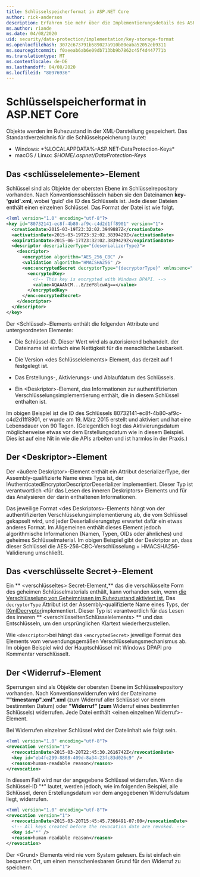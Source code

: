```yaml
---
title: Schlüsselspeicherformat in ASP.NET Core
author: rick-anderson
description: Erfahren Sie mehr über die Implementierungsdetails des ASP.NET Core Data Protection-Schlüsselspeicherformat.
ms.author: riande
ms.date: 04/08/2020
uid: security/data-protection/implementation/key-storage-format
ms.openlocfilehash: 3072c673791b589027a910b80eaba52052eb9311
ms.sourcegitcommit: f0aeeab6ab6e09db713bb9b7862c45f4d447771b
ms.translationtype: MT
ms.contentlocale: de-DE
ms.lasthandoff: 04/08/2020
ms.locfileid: "80976936"
---
```

# <a name="key-storage-format-in-aspnet-core"></a>Schlüsselspeicherformat in ASP.NET Core

<a name="data-protection-implementation-key-storage-format"></a>

Objekte werden im Ruhezustand in der XML-Darstellung gespeichert. Das Standardverzeichnis für die Schlüsselspeicherung lautet:

* Windows: *%LOCALAPPDATA%-ASP.NET-DataProtection-Keys\*
* macOS / Linux: *$HOME/.aspnet/DataProtection-Keys*

## <a name="the-key-element"></a>Das \<schlüsselelemente>-Element

Schlüssel sind als Objekte der obersten Ebene im Schlüsselrepository vorhanden. Nach Konventionsschlüsseln haben sie den Dateinamen **key-'guid'.xml**, wobei 'guid' die ID des Schlüssels ist. Jede dieser Dateien enthält einen einzelnen Schlüssel. Das Format der Datei ist wie folgt.

```xml
<?xml version="1.0" encoding="utf-8"?>
<key id="80732141-ec8f-4b80-af9c-c4d2d1ff8901" version="1">
  <creationDate>2015-03-19T23:32:02.3949887Z</creationDate>
  <activationDate>2015-03-19T23:32:02.3839429Z</activationDate>
  <expirationDate>2015-06-17T23:32:02.3839429Z</expirationDate>
  <descriptor deserializerType="{deserializerType}">
    <descriptor>
      <encryption algorithm="AES_256_CBC" />
      <validation algorithm="HMACSHA256" />
      <enc:encryptedSecret decryptorType="{decryptorType}" xmlns:enc="...">
        <encryptedKey>
          <!-- This key is encrypted with Windows DPAPI. -->
          <value>AQAAANCM...8/zeP8lcwAg==</value>
        </encryptedKey>
      </enc:encryptedSecret>
    </descriptor>
  </descriptor>
</key>
```

Der \<Schlüssel>-Elements enthält die folgenden Attribute und untergeordneten Elemente:

* Die Schlüssel-ID. Dieser Wert wird als autorisierend behandelt. der Dateiname ist einfach eine Nettigkeit für die menschliche Lesbarkeit.

* Die Version \<des Schlüsselelements> Element, das derzeit auf 1 festgelegt ist.

* Das Erstellungs-, Aktivierungs- und Ablaufdatum des Schlüssels.

* Ein \<Deskriptor>-Element, das Informationen zur authentifizierten Verschlüsselungsimplementierung enthält, die in diesem Schlüssel enthalten ist.

Im obigen Beispiel ist die ID des Schlüssels 80732141-ec8f-4b80-af9c-c4d2d1ff8901, er wurde am 19. März 2015 erstellt und aktiviert und hat eine Lebensdauer von 90 Tagen. (Gelegentlich liegt das Aktivierungsdatum möglicherweise etwas vor dem Erstellungsdatum wie in diesem Beispiel. Dies ist auf eine Nit in wie die APIs arbeiten und ist harmlos in der Praxis.)

## <a name="the-descriptor-element"></a>Der \<Deskriptor>-Element

Der \<äußere Deskriptor>-Element enthält ein Attribut deserializerType, der Assembly-qualifizierte Name eines Typs ist, der IAuthenticatedEncryptorDescriptorDeserializer implementiert. Dieser Typ ist verantwortlich \<für das Lesen des inneren Deskriptors> Elements und für das Analysieren der darin enthaltenen Informationen.

Das jeweilige Format \<des Deskriptors>-Elements hängt von der authentifizierten Verschlüsselungsimplementierung ab, die vom Schlüssel gekapselt wird, und jeder Deserialisierungstyp erwartet dafür ein etwas anderes Format. Im Allgemeinen enthält dieses Element jedoch algorithmische Informationen (Namen, Typen, OIDs oder ähnliches) und geheimes Schlüsselmaterial. Im obigen Beispiel gibt der Deskriptor an, dass dieser Schlüssel die AES-256-CBC-Verschlüsselung + HMACSHA256-Validierung umschließt.

## <a name="the-encryptedsecret-element"></a>Das \<verschlüsselte Secret->-Element

Ein ** &lt;verschlüsseltes&gt; Secret-Element,** das die verschlüsselte Form des geheimen Schlüsselmaterials enthält, kann vorhanden sein, wenn [die Verschlüsselung von Geheimnissen im Ruhezustand aktiviert ist.](xref:security/data-protection/implementation/key-encryption-at-rest) Das `decryptorType` Attribut ist der Assembly-qualifizierte Name eines Typs, der [IXmlDecryptor](/dotnet/api/microsoft.aspnetcore.dataprotection.xmlencryption.ixmldecryptor)implementiert. Dieser Typ ist verantwortlich für das Lesen des inneren ** &lt;verschlüsseltenSchlüsselelements&gt; ** und das Entschlüsseln, um den ursprünglichen Klartext wiederherzustellen.

Wie `<descriptor>`bei hängt das `<encryptedSecret>` jeweilige Format des Elements vom verwendungsgemäßen Verschlüsselungsmechanismus ab. Im obigen Beispiel wird der Hauptschlüssel mit Windows DPAPI pro Kommentar verschlüsselt.

## <a name="the-revocation-element"></a>Der \<Widerruf>-Element

Sperrungen sind als Objekte der obersten Ebene im Schlüsselrepository vorhanden. Nach Konventionswiderrufen wird der Dateiname **""timestamp".xml".xml** (zum Widerruf aller Schlüssel vor einem bestimmten Datum) oder **"Widerruf" (zum** Widerruf eines bestimmten Schlüssels) widerrufen. Jede Datei enthält \<einen einzelnen Widerruf>-Element.

Bei Widerrufen einzelner Schlüssel wird der Dateiinhalt wie folgt sein.

```xml
<?xml version="1.0" encoding="utf-8"?>
<revocation version="1">
  <revocationDate>2015-03-20T22:45:30.2616742Z</revocationDate>
  <key id="eb4fc299-8808-409d-8a34-23fc83d026c9" />
  <reason>human-readable reason</reason>
</revocation>
```

In diesem Fall wird nur der angegebene Schlüssel widerrufen. Wenn die Schlüssel-ID "*" lautet, werden jedoch, wie im folgenden Beispiel, alle Schlüssel, deren Erstellungsdatum vor dem angegebenen Widerrufsdatum liegt, widerrufen.

```xml
<?xml version="1.0" encoding="utf-8"?>
<revocation version="1">
  <revocationDate>2015-03-20T15:45:45.7366491-07:00</revocationDate>
  <!-- All keys created before the revocation date are revoked. -->
  <key id="*" />
  <reason>human-readable reason</reason>
</revocation>
```

Der \<Grund> Elements wird nie vom System gelesen. Es ist einfach ein bequemer Ort, um einen menschenlesbaren Grund für den Widerruf zu speichern.
